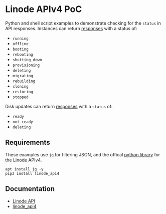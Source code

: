# Linode APIv4 PoC

Python and shell script examples to demonstrate checking for the `status` in API responses. Instances can return [responses](https://www.linode.com/docs/api/linode-instances/#linode-create__responses) with a status of:
- `running`
- `offline`
- `booting`
- `rebooting`
- `shutting_down`
- `provisioning`
- `deleting`
- `migrating`
- `rebuilding`
- `cloning`
- `restoring`
- `stopped`

Disk updates can return [responses](https://www.linode.com/docs/api/linode-instances/#disk-update__responses) with a `status` of:
- `ready`
- `not ready`
- `deleting`

## Requirements
These examples use `jq` for filtering JSON, and the offical [python library](https://github.com/Linode/linode_api4-python) for the Linode APIv4.
```
apt install jq -y
pip3 install linode_api4
```

## Documentation
- [Linode API](https://www.linode.com/docs/api/)
- [linode_api4](https://linode-api4.readthedocs.io/en/latest/index.html)

